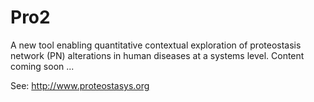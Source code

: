 # Pro2

A new tool enabling quantitative contextual exploration of proteostasis network (PN) alterations in human diseases at a systems level. Content coming soon ...

See: http://www.proteostasys.org
